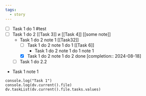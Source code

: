 ```yaml
---
tags:
  - story
---
```

- [ ] Task 1 do 1 #test 
- [ ] Task 1 do 2 [[Task 3]] и [[Task 4]] [[some note]]
	- Task 1 do 2 note 1 [[Task32]]
		- [ ] Task 1 do 2 note 1 do 1 [[Task 6]]
			- Task 1 do 2 note 1 do 1 note 1
		- [x] Task 1 do 2 note 1 do 2 done [completion:: 2024-08-18]
	- [ ] Task 1 do 2.2
- Task 1 note 1


```dataviewjs_test
console.log("Task 1")
console.log(dv.current().file)
dv.taskList(dv.current().file.tasks.values)
```